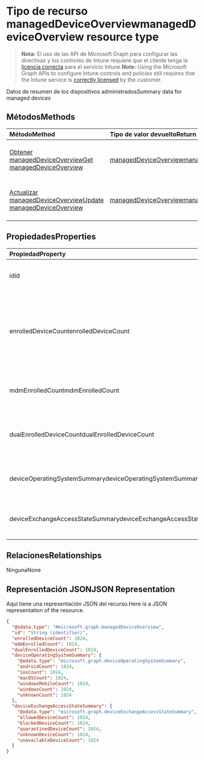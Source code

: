 # <a name="manageddeviceoverview-resource-type"></a><span data-ttu-id="80edb-101">Tipo de recurso managedDeviceOverview</span><span class="sxs-lookup"><span data-stu-id="80edb-101">managedDeviceOverview resource type</span></span>

> <span data-ttu-id="80edb-102">**Nota:** El uso de las API de Microsoft Graph para configurar las directivas y los controles de Intune requiere que el cliente tenga la [licencia correcta](https://go.microsoft.com/fwlink/?linkid=839381) para el servicio Intune.</span><span class="sxs-lookup"><span data-stu-id="80edb-102">**Note:** Using the Microsoft Graph APIs to configure Intune controls and policies still requires that the Intune service is [correctly licensed](https://go.microsoft.com/fwlink/?linkid=839381) by the customer.</span></span>

<span data-ttu-id="80edb-103">Datos de resumen de los dispositivos administrados</span><span class="sxs-lookup"><span data-stu-id="80edb-103">Summary data for managed devices</span></span>
## <a name="methods"></a><span data-ttu-id="80edb-104">Métodos</span><span class="sxs-lookup"><span data-stu-id="80edb-104">Methods</span></span>
|<span data-ttu-id="80edb-105">Método</span><span class="sxs-lookup"><span data-stu-id="80edb-105">Method</span></span>|<span data-ttu-id="80edb-106">Tipo de valor devuelto</span><span class="sxs-lookup"><span data-stu-id="80edb-106">Return Type</span></span>|<span data-ttu-id="80edb-107">Descripción</span><span class="sxs-lookup"><span data-stu-id="80edb-107">Description</span></span>|
|:---|:---|:---|
|[<span data-ttu-id="80edb-108">Obtener managedDeviceOverview</span><span class="sxs-lookup"><span data-stu-id="80edb-108">Get managedDeviceOverview</span></span>](../api/intune_devices_manageddeviceoverview_get.md)|[<span data-ttu-id="80edb-109">managedDeviceOverview</span><span class="sxs-lookup"><span data-stu-id="80edb-109">managedDeviceOverview</span></span>](../resources/intune_devices_manageddeviceoverview.md)|<span data-ttu-id="80edb-110">Lea las propiedades y las relaciones del objeto [managedDeviceOverview](../resources/intune_devices_manageddeviceoverview.md).</span><span class="sxs-lookup"><span data-stu-id="80edb-110">Read properties and relationships of [plannerTaskDetails](../resources/intune_devices_manageddeviceoverview.md) object.</span></span>|
|[<span data-ttu-id="80edb-111">Actualizar managedDeviceOverview</span><span class="sxs-lookup"><span data-stu-id="80edb-111">Update managedDeviceOverview</span></span>](../api/intune_devices_manageddeviceoverview_update.md)|[<span data-ttu-id="80edb-112">managedDeviceOverview</span><span class="sxs-lookup"><span data-stu-id="80edb-112">managedDeviceOverview</span></span>](../resources/intune_devices_manageddeviceoverview.md)|<span data-ttu-id="80edb-113">Actualice las propiedades de un objeto [managedDeviceOverview](../resources/intune_devices_manageddeviceoverview.md).</span><span class="sxs-lookup"><span data-stu-id="80edb-113">Update the properties of a [calendar](../resources/intune_devices_manageddeviceoverview.md) object.</span></span>|

## <a name="properties"></a><span data-ttu-id="80edb-114">Propiedades</span><span class="sxs-lookup"><span data-stu-id="80edb-114">Properties</span></span>
|<span data-ttu-id="80edb-115">Propiedad</span><span class="sxs-lookup"><span data-stu-id="80edb-115">Property</span></span>|<span data-ttu-id="80edb-116">Tipo</span><span class="sxs-lookup"><span data-stu-id="80edb-116">Type</span></span>|<span data-ttu-id="80edb-117">Descripción</span><span class="sxs-lookup"><span data-stu-id="80edb-117">Description</span></span>|
|:---|:---|:---|
|<span data-ttu-id="80edb-118">id</span><span class="sxs-lookup"><span data-stu-id="80edb-118">id</span></span>|<span data-ttu-id="80edb-119">cadena</span><span class="sxs-lookup"><span data-stu-id="80edb-119">String</span></span>|<span data-ttu-id="80edb-120">Identificador único del resumen</span><span class="sxs-lookup"><span data-stu-id="80edb-120">Unique Identifier for the summary</span></span>|
|<span data-ttu-id="80edb-121">enrolledDeviceCount</span><span class="sxs-lookup"><span data-stu-id="80edb-121">enrolledDeviceCount</span></span>|<span data-ttu-id="80edb-122">Int32</span><span class="sxs-lookup"><span data-stu-id="80edb-122">Int32</span></span>|<span data-ttu-id="80edb-123">Número total de dispositivos inscritos.</span><span class="sxs-lookup"><span data-stu-id="80edb-123">Total enrolled device count.</span></span> <span data-ttu-id="80edb-124">No incluye equipos administrados mediante el agente de PC de Intune</span><span class="sxs-lookup"><span data-stu-id="80edb-124">Does not include PC devices managed via Intune PC Agent</span></span>|
|<span data-ttu-id="80edb-125">mdmEnrolledCount</span><span class="sxs-lookup"><span data-stu-id="80edb-125">mdmEnrolledCount</span></span>|<span data-ttu-id="80edb-126">Int32</span><span class="sxs-lookup"><span data-stu-id="80edb-126">Int32</span></span>|<span data-ttu-id="80edb-127">El número de dispositivos inscritos en MDM</span><span class="sxs-lookup"><span data-stu-id="80edb-127">The number of devices enrolled in MDM</span></span>|
|<span data-ttu-id="80edb-128">dualEnrolledDeviceCount</span><span class="sxs-lookup"><span data-stu-id="80edb-128">dualEnrolledDeviceCount</span></span>|<span data-ttu-id="80edb-129">Int32</span><span class="sxs-lookup"><span data-stu-id="80edb-129">Int32</span></span>|<span data-ttu-id="80edb-130">El número de dispositivos inscritos tanto en MDM como EAS</span><span class="sxs-lookup"><span data-stu-id="80edb-130">The number of devices enrolled in both MDM and EAS</span></span>|
|<span data-ttu-id="80edb-131">deviceOperatingSystemSummary</span><span class="sxs-lookup"><span data-stu-id="80edb-131">deviceOperatingSystemSummary</span></span>|[<span data-ttu-id="80edb-132">deviceOperatingSystemSummary</span><span class="sxs-lookup"><span data-stu-id="80edb-132">deviceOperatingSystemSummary</span></span>](../resources/intune_devices_deviceoperatingsystemsummary.md)|<span data-ttu-id="80edb-133">Resumen de sistemas operativos de dispositivos.</span><span class="sxs-lookup"><span data-stu-id="80edb-133">Device operating system summary.</span></span>|
|<span data-ttu-id="80edb-134">deviceExchangeAccessStateSummary</span><span class="sxs-lookup"><span data-stu-id="80edb-134">deviceExchangeAccessStateSummary</span></span>|[<span data-ttu-id="80edb-135">deviceExchangeAccessStateSummary</span><span class="sxs-lookup"><span data-stu-id="80edb-135">deviceExchangeAccessStateSummary</span></span>](../resources/intune_devices_deviceexchangeaccessstatesummary.md)|<span data-ttu-id="80edb-136">Distribución del estado de acceso de Exchange en Intune</span><span class="sxs-lookup"><span data-stu-id="80edb-136">Distribution of Exchange Access State in Intune</span></span>|

## <a name="relationships"></a><span data-ttu-id="80edb-137">Relaciones</span><span class="sxs-lookup"><span data-stu-id="80edb-137">Relationships</span></span>
<span data-ttu-id="80edb-138">Ninguna</span><span class="sxs-lookup"><span data-stu-id="80edb-138">None</span></span>
## <a name="json-representation"></a><span data-ttu-id="80edb-139">Representación JSON</span><span class="sxs-lookup"><span data-stu-id="80edb-139">JSON Representation</span></span>
<span data-ttu-id="80edb-140">Aquí tiene una representación JSON del recurso.</span><span class="sxs-lookup"><span data-stu-id="80edb-140">Here is a JSON representation of the resource.</span></span>
<!-- {
  "blockType": "resource",
  "keyProperty": "id",
  "@odata.type": "microsoft.graph.managedDeviceOverview"
}
-->
``` json
{
  "@odata.type": "#microsoft.graph.managedDeviceOverview",
  "id": "String (identifier)",
  "enrolledDeviceCount": 1024,
  "mdmEnrolledCount": 1024,
  "dualEnrolledDeviceCount": 1024,
  "deviceOperatingSystemSummary": {
    "@odata.type": "microsoft.graph.deviceOperatingSystemSummary",
    "androidCount": 1024,
    "iosCount": 1024,
    "macOSCount": 1024,
    "windowsMobileCount": 1024,
    "windowsCount": 1024,
    "unknownCount": 1024
  },
  "deviceExchangeAccessStateSummary": {
    "@odata.type": "microsoft.graph.deviceExchangeAccessStateSummary",
    "allowedDeviceCount": 1024,
    "blockedDeviceCount": 1024,
    "quarantinedDeviceCount": 1024,
    "unknownDeviceCount": 1024,
    "unavailableDeviceCount": 1024
  }
}
```



